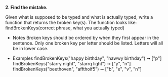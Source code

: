 **2. Find the mistake.**

Given what is supposed to be typed and what is actually typed, write a function that returns the broken key(s). 
The function looks like:
findBrokenKeys(correct phrase, what you actually typed)

* Notes
Broken keys should be ordered by when they first appear in the sentence.
Only one broken key per letter should be listed.
Letters will all be in lower case.

* Examples
findBrokenKeys("happy birthday", "hawwy birthday") ➞ ["p"]
findBrokenKeys("starry night", "starrq light") ➞ ["y", "n"]
findBrokenKeys("beethoven", "affthoif5") ➞ ["b", "e", "v", "n"]

